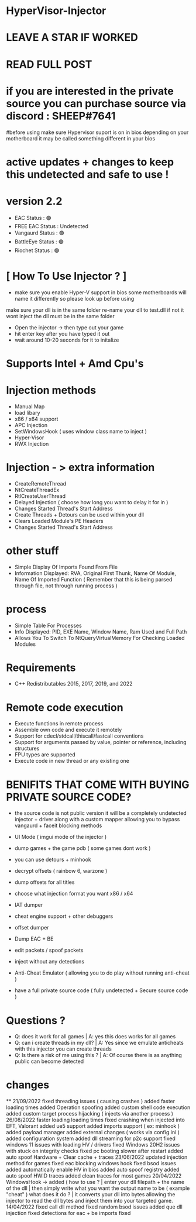 # HyperVisor-Injector
# LEAVE A STAR IF WORKED
# READ FULL POST
# if you are interested in the private source you can purchase source via discord : SHEEP#7641
#before using make sure Hypervisor suport is on in bios
depending on your motherboard it may be called something different in your bios
# active updates + changes to keep this undetected and safe to use !
# version 2.2
* EAC Status : 🟢
* FREE EAC Status : Undetected
* Vangaurd Status : 🟢
* BattleEye Status : 🟢
* Riochet Status : 🟢
# [ How To Use Injector ? ]
* make sure you enable Hyper-V support in bios some motherboards will name it differently so please look up before using

make sure your dll is in the same folder re-name your dll to test.dll if not it wont inject the dll must be in the same folder

* Open the injector -> then type out your game
* hit enter key after you have typed it out
* wait around 10-20 seconds for it to initalize

# Supports Intel + Amd Cpu's
# Injection methods
* Manual Map
* load libary
* x86 / x64 support
* APC Injection
* SetWindowsHook ( uses window class name to inject )
* Hyper-Visor
* RWX Injection

# Injection - > extra information
* CreateRemoteThread
* NtCreateThreadEx
* RtlCreateUserThread
* Delayed Injection ( choose how long you want to delay it for in )
* Changes Started Thread's Start Address
* Create Threads + Detours can be used within your dll
* Clears Loaded Module's PE Headers
* Changes Started Thread's Start Address

# other stuff
* Simple Display Of Imports Found From File
* Information Displayed: RVA, Original First Thunk, Name Of Module, Name Of Imported Function ( Remember that this is being parsed through file, not through running process )
# process
* Simple Table For Processes
* Info Displayed: PID, EXE Name, Window Name, Ram Used and Full Path
* Allows You To Switch To NtQueryVirtualMemory For Checking Loaded Modules
# Requirements
* C++ Redistributables 2015, 2017, 2019, and 2022
# Remote code execution
* Execute functions in remote process
* Assemble own code and execute it remotely
* Support for cdecl/stdcall/thiscall/fastcall conventions
* Support for arguments passed by value, pointer or reference, including structures
* FPU types are supported
* Execute code in new thread or any existing one
# BENIFITS THAT COME WITH BUYING PRIVATE SOURCE CODE?
* the source code is not public version it will be a completely undetected injector + driver along with a custom mapper allowing you to bypass vangaurd + faceit blocking methods

* UI Mode ( imgui mode of the injector )

* dump games + the game pdb ( some games dont work )

* you can use detours + minhook

* decrypt offsets ( rainbow 6, warzone )

* dump offsets for all titles

* choose what injection format you want x86 / x64

* IAT dumper

* cheat engine support + other debuggers

* offset dumper

* Dump EAC + BE

* edit packets / spoof packets

* inject without any detections

* Anti-Cheat Emulator ( allowing you to do play without running anti-cheat )

* have a full private source code ( fully undetected + Secure source code )
# Questions ?
* Q: does it work for all games | A: yes this does works for all games
* Q: can i create threads in my dll? | A: Yes since we emulate anticheats with this injector you can create threads
* Q: Is there a risk of me using this ? | A: Of course there is as anything public can become detected
# changes

** 21/09/2022
fixed threading issues ( causing crashes )
added faster loading times
added Operation spoofing
added custom shell code execution
added custom target process hijacking ( injects via another process )
26/08/2022
faster loading loading times
fixed crashing when injected into EFT, Valorant
added ue5 support
added imports support ( ex: minhook )
added payload manager
added external changes ( works via config.ini )
added configuration system
added dll streaming for p2c support
fixed windows 11 issues with loading HV / drivers
fixed Windows 20H2 issues with stuck on integrity checks
fixed pc booting slower after restart
added auto spoof Hardware + Clear cache + traces
23/06/2022
updated injection method for games
fixed eac blocking windows hook
fixed bsod issues
added automatically enable HV in bios
added auto spoof registry
added auto spoof HWID traces
added clean traces for most games
20/04/2022
WindowsHook -> added ( how to use ? | enter your dll filepath + the name of the dll | then simply write what you want the output name to be ( example "cheat" ) what does it do ? | it converts your dll into bytes allowing the injector to read the dll bytes and inject them into your targeted game.
14/04/2022
fixed call dll method
fixed random bsod issues
added que dll injection
fixed detections for eac + be
imports fixed
